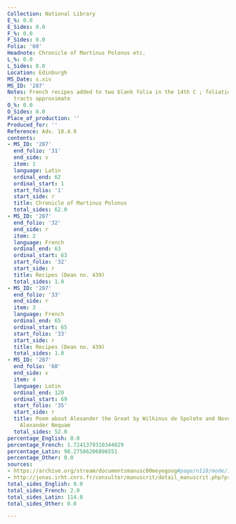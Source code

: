 ```yaml
---
Collection: National Library
E_%: 0.0
E_Sides: 0.0
F_%: 0.0
F_Sides: 0.0
Folia: '60'
Headnote: Chronicle of Martinus Polonus etc.
L_%: 0.0
L_Sides: 0.0
Location: Edinburgh
MS_Date: s.xiv
MS_ID: '287'
Notes: French recipes added to two blank folia in the 14th C ; foliation of Latin
  tracts approximate
O_%: 0.0
O_Sides: 0.0
Place_of_production: ''
Produced_for: ''
Reference: Adv. 18.4.9
contents:
- MS_ID: '287'
  end_folio: '31'
  end_side: v
  item: 1
  language: Latin
  ordinal_end: 62
  ordinal_start: 1
  start_folio: '1'
  start_side: r
  title: Chronicle of Martinus Polonus
  total_sides: 62.0
- MS_ID: '287'
  end_folio: '32'
  end_side: r
  item: 2
  language: French
  ordinal_end: 63
  ordinal_start: 63
  start_folio: '32'
  start_side: r
  title: Recipes (Dean no. 439)
  total_sides: 1.0
- MS_ID: '287'
  end_folio: '33'
  end_side: r
  item: 3
  language: French
  ordinal_end: 65
  ordinal_start: 65
  start_folio: '33'
  start_side: r
  title: Recipes (Dean no. 439)
  total_sides: 1.0
- MS_ID: '287'
  end_folio: '60'
  end_side: v
  item: 4
  language: Latin
  ordinal_end: 120
  ordinal_start: 69
  start_folio: '35'
  start_side: r
  title: Poem about Alexander the Great by Wilkinus de Spolete and Novus Aesopus by
    Alexander Nequam
  total_sides: 52.0
percentage_English: 0.0
percentage_French: 1.7241379310344829
percentage_Latin: 98.27586206896551
percentage_Other: 0.0
sources:
- https://archive.org/stream/documentsmanusc00meyegoog#page/n118/mode/1up
- http://jonas.irht.cnrs.fr/consulter/manuscrit/detail_manuscrit.php?projet=19790
total_sides_English: 0.0
total_sides_French: 2.0
total_sides_Latin: 114.0
total_sides_Other: 0.0

---
```

